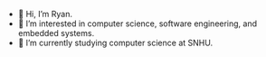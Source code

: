 - 👋 Hi, I’m Ryan.
- 👀 I’m interested in computer science, software engineering, and embedded systems.
- 🌱 I’m currently studying computer science at SNHU.

<!---
Amalgamus4/Amalgamus4 is a ✨ special ✨ repository because its `README.md` (this file) appears on your GitHub profile.
You can click the Preview link to take a look at your changes.
--->
